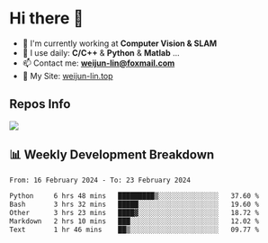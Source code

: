 # Hi there 👋

<!--
**Weijun-Lin/Weijun-Lin** is a ✨ _special_ ✨ repository because its `README.md` (this file) appears on your GitHub profile.

Here are some ideas to get you started:

- 🔭 I’m currently working on ...
- 🌱 I’m currently learning ...
- 👯 I’m looking to collaborate on ...
- 🤔 I’m looking for help with ...
- 💬 Ask me about ...
- 📫 How to reach me: ...
- 😄 Pronouns: ...
- ⚡ Fun fact: ...
-->

- 🏢 I'm currently working at **Computer Vision & SLAM**
- 🚀 I use daily: **C/C++** & **Python** & **Matlab** ...
- 📫 Contact me: **weijun-lin@foxmail.com**
- 🔗 My Site: [weijun-lin.top](https://weijun-lin.top/)

  

## Repos Info
![](https://github-readme-stats.vercel.app/api?username=Weijun-Lin&theme=cobalt)

## 📊 Weekly Development Breakdown

<!--START_SECTION:waka-->

```txt
From: 16 February 2024 - To: 23 February 2024

Python     6 hrs 48 mins   █████████▒░░░░░░░░░░░░░░░   37.60 %
Bash       3 hrs 32 mins   █████░░░░░░░░░░░░░░░░░░░░   19.60 %
Other      3 hrs 23 mins   ████▓░░░░░░░░░░░░░░░░░░░░   18.72 %
Markdown   2 hrs 10 mins   ███░░░░░░░░░░░░░░░░░░░░░░   12.02 %
Text       1 hr 46 mins    ██▒░░░░░░░░░░░░░░░░░░░░░░   09.77 %
```

<!--END_SECTION:waka-->
